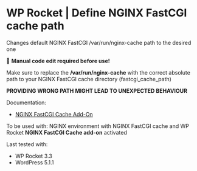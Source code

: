 # WP Rocket | Define NGINX FastCGI cache path

Changes default NGINX FastCGI /var/run/nginx-cache path to the desired one

📝 **Manual code edit required before use!**

Make sure to replace the **/var/run/nginx-cache** with the correct absolute path to your NGINX FastCGI cache directory (fastcgi_cache_path)

**PROVIDING WRONG PATH MIGHT LEAD TO UNEXPECTED BEHAVIOUR**

Documentation:
* [NGINX FastCGI Cache Add-On](https://docs.wp-rocket.me/article/1143-nginx-fastcgi-cache-add-on)

To be used with:
NGINX environment with NGINX FastCGI cache and WP Rocket **NGINX FastCGI Cache add-on** activated 

Last tested with:
* WP Rocket 3.3
* WordPress 5.1.1
